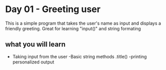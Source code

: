 
# Day 01 - Greeting user

This is a simple program that takes the user's name as input and displays a friendly greeting. Great for learning "input()" and string formating

## what you will learn
- Taking input from the user
-Basic string methods
   .title()
-printing personalized output

